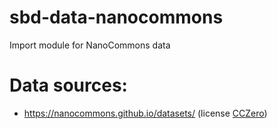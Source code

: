 # sbd-data-nanocommons
Import module for NanoCommons data

# Data sources:

* https://nanocommons.github.io/datasets/ (license [CCZero](https://github.com/NanoCommons/datasets/blob/main/LICENSE.md))
